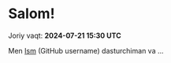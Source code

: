 # Salom!

Joriy vaqt: **2024-07-21 15:30 UTC**

Men [Ism](https://github.com/username) (GitHub username) dasturchiman va ... 
